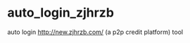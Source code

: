auto_login_zjhrzb
=================

auto login http://new.zjhrzb.com/ (a p2p credit platform) tool

